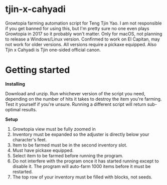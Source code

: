 # tjin-x-cahyadi
Growtopia farming automation script for Teng Tjin Yao. I am not responsible if you get banned for using this, but I'm pretty sure no one even plays Growtopia in 2017 so it probably won't matter. Only for macOS, not planning to release a Windows/Linux version. Confirmed to work on El Capitan, may not work for older versions. All versions require a pickaxe equipped. Also Tjin x Cahyadi is Tjin one-sided official canon.

# Getting started

**Installing**

Download and unzip. Run whichever version of the script you need, depending on the number of hits it takes to destroy the item you're farming. Test it yourself if you're unsure. Running a different script will return sub-optimal results.

**Setup**

1. Growtopia view must be fully zoomed in
2. Inventory must be expanded so the adjuster is directly below your character's feet.
3. Item to be farmed must be in the second inventory slot. 
4. Must have pickaxe equipped. 
5. Select item to be farmed before running the program.
6. Do not interfere with the program once it has started running except to disable it. The program will auto-farm 1000 items before it must be restarted.
7. The top row of your inventory must be filled with blocks, not seeds.
